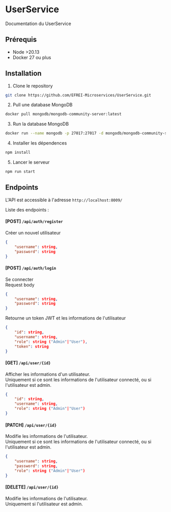 # UserService

Documentation du UserService

## Prérequis
- Node >20.13
- Docker 27 ou plus

## Installation

1. Clone le repository
```bash
git clone https://github.com/EFREI-Microservices/UserService.git
```

2. Pull une database MongoDB
```bash
docker pull mongodb/mongodb-community-server:latest
```

3. Run la database MongoDB
```bash
docker run --name mongodb -p 27017:27017 -d mongodb/mongodb-community-server:latest
```
4. Installer les dépendences
```bash
npm install
```

5. Lancer le serveur
```bash
npm run start
```

## Endpoints

L'API est accessible à l'adresse `http://localhost:8009/`

Liste des endpoints :

#### [POST] `/api/auth/register`
Créer un nouvel utilisateur
```json
{
    "username": string,
    "password": string
}
```

#### [POST] `/api/auth/login`
Se connecter  
Request body
```json
{
    "username": string,
    "password": string
}
```
Retourne un token JWT et les informations de l'utilisateur
```json
{
    "id": string,
    "username": string,
    "role": string ("Admin"|"User"),
    "token": string
}
```

#### [GET] `/api/user/{id}`
Afficher les informations d'un utilisateur.  
Uniquement si ce sont les informations de l'utilisateur connecté, ou si l'utilisateur est admin.
```json
{
    "id": string,
    "username": string,
    "role": string ("Admin"|"User")
}
```

#### [PATCH] `/api/user/{id}`
Modifie les informations de l'utilisateur.  
Uniquement si ce sont les informations de l'utilisateur connecté, ou si l'utilisateur est admin.
```json
{
    "username": string,
    "password": string,
    "role": string ("Admin"|"User")
}
```

#### [DELETE] `/api/user/{id}`
Modifie les informations de l'utilisateur.  
Uniquement si l'utilisateur est admin.
